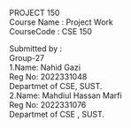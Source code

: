 PROJECT 150 <br>
Course Name : Project Work<br>
CourseCode : CSE 150 <br>

Submitted by : <br>
Group-27 <br>
1.Name: Nahid Gazi <br>
Reg No: 2022331048 <br>
Departmet of CSE, SUST. <br>
2.Name: Mahdiul Hassan Marfi <br>
Reg No: 2022331076 <br>
Departmet of CSE , SUST.
